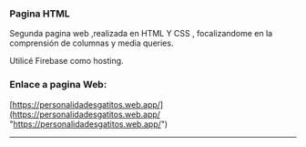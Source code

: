 ###  Pagina HTML 

Segunda pagina web ,realizada en HTML Y CSS , focalizandome en la comprensión de columnas y media queries.

Utilicé Firebase como hosting.

### Enlace a pagina Web:
[https://personalidadesgatitos.web.app/](https://personalidadesgatitos.web.app/ "https://personalidadesgatitos.web.app/")

------------
